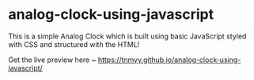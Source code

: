 # analog-clock-using-javascript
This is a simple Analog Clock which is built using basic JavaScript styled with CSS and structured with the HTML!

Get the live preview here ~ https://tnmyy.github.io/analog-clock-using-javascript/
